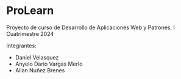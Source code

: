 # ProLearn
Proyecto de curso de Desarrollo de Aplicaciones Web y Patrones, I Cuatrimestre 2024

Integrantes:
 
- Daniel Velasquez 
- Anyelo Dario Vargas Merlo
- Allan Nuñez Brenes
